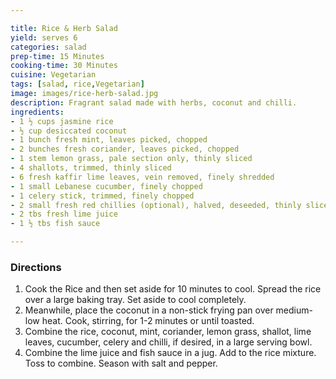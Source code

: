 ```yaml
---

title: Rice & Herb Salad
yield: serves 6
categories: salad
prep-time: 15 Minutes
cooking-time: 30 Minutes
cuisine: Vegetarian
tags: [salad, rice,Vegetarian]
image: images/rice-herb-salad.jpg
description: Fragrant salad made with herbs, coconut and chilli.
ingredients:
- 1 ½ cups jasmine rice
- ½ cup desiccated coconut
- 1 bunch fresh mint, leaves picked, chopped
- 2 bunches fresh coriander, leaves picked, chopped
- 1 stem lemon grass, pale section only, thinly sliced
- 4 shallots, trimmed, thinly sliced
- 6 fresh kaffir lime leaves, vein removed, finely shredded
- 1 small Lebanese cucumber, finely chopped
- 1 celery stick, trimmed, finely chopped
- 2 small fresh red chillies (optional), halved, deseeded, thinly sliced
- 2 tbs fresh lime juice
- 1 ½ tbs fish sauce

---
```


### Directions

1. Cook the Rice and then set aside for 10 minutes to cool. Spread the rice over a large baking tray. Set aside to cool completely.
2. Meanwhile, place the coconut in a non-stick frying pan over medium-low heat. Cook, stirring, for 1-2 minutes or until toasted.
3. Combine the rice, coconut, mint, coriander, lemon grass, shallot, lime leaves, cucumber, celery and chilli, if desired, in a large serving bowl.
4. Combine the lime juice and fish sauce in a jug. Add to the rice mixture. Toss to combine. Season with salt and pepper.
